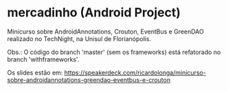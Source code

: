 mercadinho (Android Project)
============================

Minicurso sobre AndroidAnnotations, Crouton, EventBus e GreenDAO realizado no TechNight, na Unisul de Florianópolis.

Obs.: O código do branch 'master' (sem os frameworks) está refatorado no branch 'withframeworks'.

Os slides estão em: https://speakerdeck.com/ricardolonga/minicurso-sobre-androidannotations-greendao-eventbus-e-crouton
